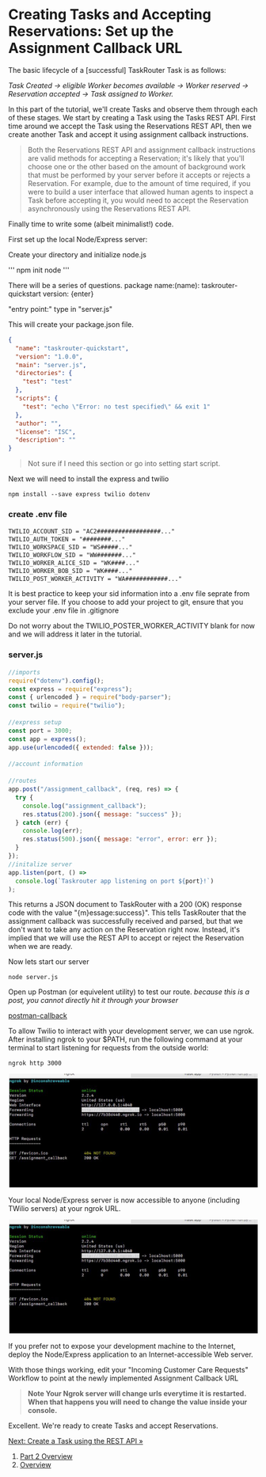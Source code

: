 # Creating Tasks and Accepting Reservations: Set up the Assignment Callback URL

The basic lifecycle of a [successful] TaskRouter Task is as follows:

_Task Created → eligible Worker becomes available → Worker reserved → Reservation accepted → Task assigned to Worker._

In this part of the tutorial, we'll create Tasks and observe them through each of these stages. We start by creating a Task using the Tasks REST API. First time around we accept the Task using the Reservations REST API, then we create another Task and accept it using assignment callback instructions.

> Both the Reservations REST API and assignment callback instructions are valid methods for accepting a Reservation; it's likely that you'll choose one or the other based on the amount of background work that must be performed by your server before it accepts or rejects a Reservation. For example, due to the amount of time required, if you were to build a user interface that allowed human agents to inspect a Task before accepting it, you would need to accept the Reservation asynchronously using the Reservations REST API.

Finally time to write some (albeit minimalist!) code.

First set up the local Node/Express server:

Create your directory and initialize node.js

'''
npm init node
'''

There will be a series of questions.
package name:(name): taskrouter-quickstart
version: {enter}

"entry point:" type in "server.js"

This will create your package.json file.

```json
{
  "name": "taskrouter-quickstart",
  "version": "1.0.0",
  "main": "server.js",
  "directories": {
    "test": "test"
  },
  "scripts": {
    "test": "echo \"Error: no test specified\" && exit 1"
  },
  "author": "",
  "license": "ISC",
  "description": ""
}
```

> Not sure if I need this section or go into setting start script.

Next we will need to install the express and twilio

```
npm install --save express twilio dotenv
```

### create .env file

```
TWILIO_ACCOUNT_SID = "AC2##################..."
TWILIO_AUTH_TOKEN = "########..."
TWILIO_WORKSPACE_SID = "WS#####..."
TWILIO_WORKFLOW_SID = "WW#######..."
TWILIO_WORKER_ALICE_SID = "WK####..."
TWILIO_WORKER_BOB_SID = "WK####..."
TWILIO_POST_WORKER_ACTIVITY = "WA############..."
```

It is best practice to keep your sid information into a .env file seprate from your server file. If you choose to add your project to git, ensure that you exclude your .env file in .gitignore

Do not worry about the TWILIO_POSTER_WORKER_ACTIVITY blank for now and we will address it later in the tutorial.

### server.js

```javascript
//imports
require("dotenv").config();
const express = require("express");
const { urlencoded } = require("body-parser");
const twilio = require("twilio");

//express setup
const port = 3000;
const app = express();
app.use(urlencoded({ extended: false }));

//account information

//routes
app.post("/assignment_callback", (req, res) => {
  try {
    console.log("assignment_callback");
    res.status(200).json({ message: "success" });
  } catch (err) {
    console.log(err);
    res.status(500).json({ message: "error", error: err });
  }
});
//initalize server
app.listen(port, () =>
  console.log(`Taskrouter app listening on port ${port}!`)
);
```

This returns a JSON document to TaskRouter with a 200 (OK) response code with the value "{m}essage:success}". This tells TaskRouter that the assignment callback was successfully received and parsed, but that we don't want to take any action on the Reservation right now. Instead, it's implied that we will use the REST API to accept or reject the Reservation when we are ready.

Now lets start our server

```
node server.js
```

Open up Postman (or equivelent utility) to test our route.
_because this is a post, you cannot directly hit it through your browser_

[postman-callback](images/postman_assignment_callback.png)

To allow Twilio to interact with your development server, we can use ngrok. After installing ngrok to your $PATH, run the following command at your terminal to start listening for requests from the outside world:

```
ngrok http 3000
```

![ngrok](images/ngrok.png)

Your local Node/Express server is now accessible to anyone (including TWilio servers) at your ngrok URL.

![ngrok](images/ngrok.png)

If you prefer not to expose your development machine to the Internet, deploy the Node/Express application to an Internet-accessible Web server.

With those things working, edit your "Incoming Customer Care Requests" Workflow to point at the newly implemented Assignment Callback URL

> **Note Your Ngrok server will change urls everytime it is restarted. When that happens you will need to change the value inside your console.**

Excellent. We're ready to create Tasks and accept Reservations.

[Next: Create a Task using the REST API »](part2-a-create-task-restapi.md)

1. [Part 2 Overview](part2.md)
1. [Overview](../overview.md)
